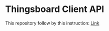 # Thingsboard Client API

This repository follow by this instruction: [Link](https://viblo.asia/p/build-va-publish-mot-npm-typescript-package-gDVK2nGnKLj)